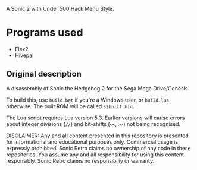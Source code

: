 A Sonic 2 with Under 500 Hack Menu Style.

# Programs used
* Flex2
* Hivepal

## Original description
A disassembly of Sonic the Hedgehog 2 for the Sega Mega Drive/Genesis.

To build this, use `build.bat` if you're a Windows user, or `build.lua` otherwise. The built ROM will be called `s2built.bin`.

The Lua script requires Lua version 5.3. Earlier versions will cause errors about integer divisions (`//`) and bit-shifts (`<<`, `>>`) not being recognised.

DISCLAIMER:
Any and all content presented in this repository is presented for informational and educational purposes only.
Commercial usage is expressly prohibited. Sonic Retro claims no ownership of any code in these repositories.
You assume any and all responsibility for using this content responsibly. Sonic Retro claims no responsibiliy or warranty.
